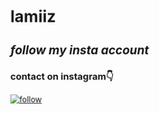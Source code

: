 # lamiiz

## _follow my insta account_

### contact on instagram👇

[![follow](https://i.ibb.co/zHdm4Hj/images-5-2.jpg)](http://instagram.com/l4miii_x)
